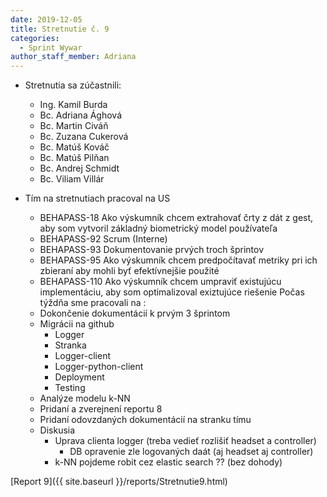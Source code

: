 ```yaml
---
date: 2019-12-05
title: Stretnutie č. 9
categories:
  - Sprint Wywar
author_staff_member: Adriana
---
```

- Stretnutia sa zúčastnili:
    - Ing. Kamil Burda
    - Bc. Adriana Ághová
    - Bc. Martin Civáň
    - Bc. Zuzana Cukerová
    - Bc. Matúš Kováč
    - Bc. Matúš Pilňan
    - Bc. Andrej Schmidt
    - Bc. Viliam Villár

- Tím na stretnutiach pracoval na US
    - BEHAPASS-18 Ako výskumník chcem extrahovať črty z dát z gest, aby som vytvoril základný biometrický model používateľa
    - BEHAPASS-92 Scrum (Interne)
    - BEHAPASS-93 Dokumentovanie prvých troch šprintov
    - BEHAPASS-95 Ako výskumník chcem predpočítavať metriky pri ich zbieraní aby mohli byť efektívnejšie použité
    - BEHAPASS-110 Ako výskumník chcem umpraviť existujúcu implementáciu, aby som optimalizoval exiztujúce riešenie
Počas týždňa sme pracovali na :
    - Dokončenie dokumentácií k prvým 3 šprintom 
    - Migrácii na github
        - Logger
        - Stranka
        - Logger-client
        - Logger-python-client
        - Deployment
        - Testing 
    - Analýze modelu k-NN
    - Pridaní a zverejnení reportu 8 
	- Pridaní odovzdaných dokumentácií na stranku tímu
    - Diskusia
        - Uprava clienta logger (treba vedieť rozlišiť headset a controller)
            - DB opravenie zle logovaných daát (aj headset aj controller)
        - k-NN pojdeme robit cez elastic search ?? (bez dohody)


[Report 9]({{ site.baseurl }}/reports/Stretnutie9.html)